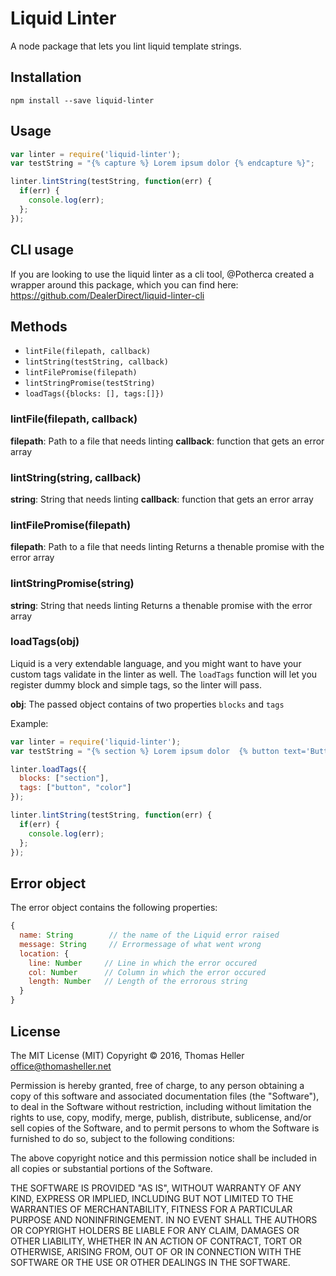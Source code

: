 # Liquid Linter

A node package that lets you lint liquid template strings.

## Installation

```
npm install --save liquid-linter
```

## Usage

```javascript
var linter = require('liquid-linter');
var testString = "{% capture %} Lorem ipsum dolor {% endcapture %}";

linter.lintString(testString, function(err) {
  if(err) {
    console.log(err);
  };
});
```

## CLI usage

If you are looking to use the liquid linter as a cli tool, @Potherca created a wrapper around this package, which you can find here: https://github.com/DealerDirect/liquid-linter-cli

## Methods

* `lintFile(filepath, callback)`
* `lintString(testString, callback)`
* `lintFilePromise(filepath)`
* `lintStringPromise(testString)`
* `loadTags({blocks: [], tags:[]})`

### lintFile(filepath, callback)

**filepath**: Path to a file that needs linting
**callback**: function that gets an error array

### lintString(string, callback)

**string**: String that needs linting
**callback**: function that gets an error array

### lintFilePromise(filepath)

**filepath**: Path to a file that needs linting
Returns a thenable promise with the error array

### lintStringPromise(string)

**string**: String that needs linting
Returns a thenable promise with the error array


### loadTags(obj)

Liquid is a very extendable language, and you might want to have your custom tags validate in the linter as well. The `loadTags` function will let you register dummy block and simple tags, so the linter will pass.

**obj**: The passed object contains of two properties `blocks` and `tags`

Example:

```javascript
var linter = require('liquid-linter');
var testString = "{% section %} Lorem ipsum dolor  {% button text='Buttontext' %} {% endsection %}";

linter.loadTags({
  blocks: ["section"],
  tags: ["button", "color"]
});

linter.lintString(testString, function(err) {
  if(err) {
    console.log(err);
  };
});
```


## Error object

The error object contains the following properties:
```javascript
{
  name: String        // the name of the Liquid error raised
  message: String     // Errormessage of what went wrong
  location: {
    line: Number     // Line in which the error occured
    col: Number      // Column in which the error occured
    length: Number   // Length of the errorous string
  }
}
```


## License
The MIT License (MIT)
Copyright © 2016, Thomas Heller <office@thomasheller.net>

Permission is hereby granted, free of charge, to any person obtaining a copy of this software and associated documentation files (the "Software"), to deal in the Software without restriction, including without limitation the rights to use, copy, modify, merge, publish, distribute, sublicense, and/or sell copies of the Software, and to permit persons to whom the Software is furnished to do so, subject to the following conditions:

The above copyright notice and this permission notice shall be included in all copies or substantial portions of the Software.

THE SOFTWARE IS PROVIDED "AS IS", WITHOUT WARRANTY OF ANY KIND, EXPRESS OR IMPLIED, INCLUDING BUT NOT LIMITED TO THE WARRANTIES OF MERCHANTABILITY, FITNESS FOR A PARTICULAR PURPOSE AND NONINFRINGEMENT. IN NO EVENT SHALL THE AUTHORS OR COPYRIGHT HOLDERS BE LIABLE FOR ANY CLAIM, DAMAGES OR OTHER LIABILITY, WHETHER IN AN ACTION OF CONTRACT, TORT OR OTHERWISE, ARISING FROM, OUT OF OR IN CONNECTION WITH THE SOFTWARE OR THE USE OR OTHER DEALINGS IN THE SOFTWARE.
